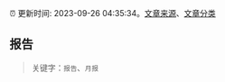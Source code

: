 :alarm_clock: 更新时间: 2023-09-26 04:35:34。[文章来源](/README.md)、[文章分类](/TAGS.md)

## 报告


> 关键字：`报告`、`月报`



